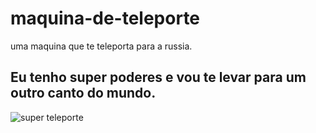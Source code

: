 # maquina-de-teleporte
uma maquina que te teleporta para a russia.

## Eu tenho super poderes e vou te levar para um outro canto do mundo.

![super teleporte](https://www.google.com/maps/@55.7558875,37.6173582,3a,75y,353.19h,92.2t/data=!3m7!1e1!3m5!1s6-cKGcSuV92UvQSpwxtBfw!2e0!6shttps:%2F%2Fstreetviewpixels-pa.googleapis.com%2Fv1%2Fthumbnail%3Fcb_client%3Dmaps_sv.tactile%26w%3D900%26h%3D600%26pitch%3D-2.2038529370219067%26panoid%3D6-cKGcSuV92UvQSpwxtBfw%26yaw%3D353.18501290135305!7i13312!8i6656?coh=205410&entry=ttu&g_ep=EgoyMDI0MDgyMy4wIKXMDSoASAFQAw%3D%3D)

